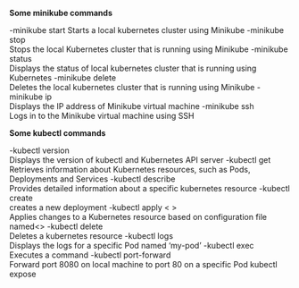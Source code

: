 **Some minikube commands**

-minikube start
Starts a local kubernetes cluster using Minikube
-minikube stop		
Stops the local Kubernetes cluster that is running using Minikube
-minikube status	
Displays the status of local kubernetes cluster that is running using Kubernetes
-minikube delete	
Deletes the local kubernetes cluster that is running using Minikube
-minikube ip		
Displays the IP address of Minikube virtual machine
-minikube ssh		
Logs in to the Minikube virtual machine using SSH


**Some kubectl commands**

-kubectl version	    
Displays the version of kubectl and Kubernetes API server
-kubectl get		    
Retrieves information about Kubernetes resources, such as Pods, Deployments and Services
-kubectl describe	
Provides detailed information about a specific kubernetes resource
-kubectl create		
creates a new deployment
-kubectl apply < >	
Applies changes to a Kubernetes resource based on configuration file named<>
-kubectl delete		
Deletes a kubernetes resource 
-kubectl logs		
Displays the logs for a specific Pod named ‘my-pod’
-kubectl exec		
Executes a command
-kubectl port-forward	
Forward port 8080 on local machine to port 80 on a specific Pod 
kubectl expose		
